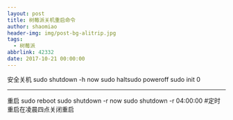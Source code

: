 ```yaml
---
layout: post
title: 树莓派关机重启命令
author: shaomiao
header-img: img/post-bg-alitrip.jpg
tags:
  - 树莓派
abbrlink: 42332
date: 2017-10-21 00:00:00
---
```

安全关机
sudo shutdown -h now
sudo haltsudo poweroff
sudo init 0
***
重启
sudo reboot
sudo shutdown -r now
sudo shutdown -r 04:00:00 #定时重启在凌晨四点关闭重启
